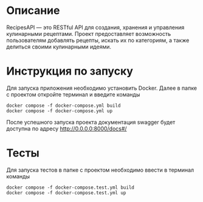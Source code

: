 # Описание
RecipesAPI — это RESTful API для создания, хранения и управления кулинарными рецептами. Проект предоставляет возможность пользователям добавлять рецепты, 
искать их по категориям, а также делиться своими кулинарными идеями.
# Инструкция по запуску
Для запуска приложения необходимо установить Docker. Далее в папке с проектом откройте терминал и введите команды 
```
docker compose -f docker-compose.yml build
docker compose -f docker-compose.yml up
```
После успешного запуска проекта документация swagger будет доступна по адресу http://0.0.0.0:8000/docs#/
# Тесты
Для запуска тестов в папке с проектом необходимо ввести в терминал команды
```
docker compose -f docker-compose.test.yml build
docker compose -f docker-compose.test.yml up
```
